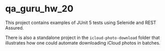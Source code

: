 # qa_guru_hw_20

This project contains examples of JUnit 5 tests using Selenide and REST Assured.

There is also a standalone project in the `icloud-photo-download` folder that
illustrates how one could automate downloading iCloud photos in batches.

